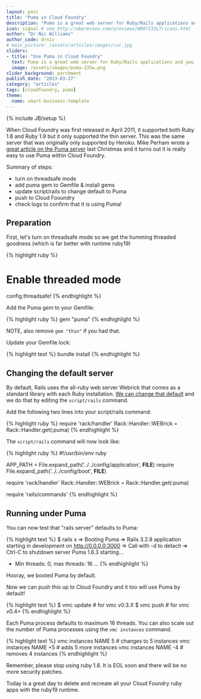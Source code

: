 ```yaml
---
layout: post
title: "Puma in Cloud Foundry"
description: "Puma is a great web server for Ruby/Rails applications and you can use it with Cloud Foundry today" # Used in /articles.html listing
icon: signal # see http://wbpreview.com/previews/WB07233L7/icons.html
author: "Dr Nic Williams"
author_code: drnic
# main_picture: /assets/articles/images/car.jpg
sliders:
- title: "Use Puma in Cloud Foundry"
  text: Puma is a great web server for Ruby/Rails applications and you can use it with Cloud Foundry today
  image: /assets/images/puma-235w.png
slider_background: parchment
publish_date: "2013-03-27"
category: "articles"
tags: [cloudfoundry, puma]
theme:
  name: smart-business-template
---
```

{% include JB/setup %}

When Cloud Foundry was first released in April 2011, it supported both Ruby 1.8 and Ruby 1.9 but it only supported the thin server. This was the same server that was originally only supported by Heroku. Mike Perham wrote a [great article on the Puma server](http://www.mikeperham.com/2012/12/12/12-gems-of-christmas-1-puma/ "12 Gems of Christmas #1 &#8211; puma | Mike Perham") last Christmas and it turns out it is really easy to use Puma within Cloud Foundry.

Summary of steps:

* turn on threadsafe mode
* add puma gem to Gemfile & install gems
* update script/rails to change default to Puma
* push to Cloud Fooundry
* check logs to confirm that it is using Puma!

## Preparation

First, let's turn on threadsafe mode so we get the humming threaded goodness (which is far better with runtime ruby19)

{% highlight ruby %}
# Enable threaded mode
config.threadsafe!
{% endhighlight %}

Add the Puma gem to your Gemfile:

{% highlight ruby %}
gem "puma"
{% endhighlight %}

NOTE, also remove `gem "thin"` if you had that.

Update your Gemfile.lock:

{% highlight text %}
bundle install
{% endhighlight %}

## Changing the default server

By default, Rails uses the all-ruby web server Webrick that comes as a standard library with each Ruby installation. [We can change that default](http://stackoverflow.com/questions/14146700/how-to-change-the-default-rails-server-in-rails-3/14911994#14911994 "How to change the default rails server in Rails 3? - Stack Overflow") and we do that by editing the `script/rails` command.

Add the following two lines into your script/rails command:

{% highlight ruby %}
require 'rack/handler'
Rack::Handler::WEBrick = Rack::Handler.get(:puma)
{% endhighlight %}

The `script/rails` command will now look like:

{% highlight ruby %}
#!/usr/bin/env ruby

APP_PATH = File.expand_path('../../config/application',  __FILE__)
require File.expand_path('../../config/boot',  __FILE__)

require 'rack/handler'
Rack::Handler::WEBrick = Rack::Handler.get(:puma)

require 'rails/commands'
{% endhighlight %}

## Running under Puma

You can now test that "rails server" defaults to Puma:

{% highlight text %}
$ rails s
=> Booting Puma
=> Rails 3.2.8 application starting in development on http://0.0.0.0:3000
=> Call with -d to detach
=> Ctrl-C to shutdown server
Puma 1.6.3 starting...
* Min threads: 0, max threads: 16
...
{% endhighlight %}

Hooray, we booted Puma by default.

Now we can push this up to Cloud Foundry and it too will use Puma by default!

{% highlight text %}
$ vmc update # for vmc v0.3.X
$ vmc push   # for vmc v0.4+
{% endhighlight %}

Each Puma process defaults to maximum 16 threads. You can also scale out the number of Puma processes using the `vmc instances` command. 

{% highlight text %}
vmc instances NAME 5  # changes to 5 instances
vmc instances NAME +5  # adds 5 more instances
vmc instances NAME -4  # removes 4 instances
{% endhighlight %}


Remember, please stop using ruby 1.8. It is EOL soon and there will be no more security patches.

Today is a great day to delete and recreate all your Cloud Foundry ruby apps with the ruby19 runtime.
